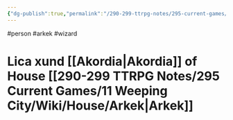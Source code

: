 ```yaml
---
{"dg-publish":true,"permalink":"/290-299-ttrpg-notes/295-current-games/11-weeping-city/wiki/person/lica/"}
---
```



#person #arkek #wizard 

# Lica xund [[Akordia\|Akordia]] of House [[290-299 TTRPG Notes/295 Current Games/11 Weeping City/Wiki/House/Arkek\|Arkek]]